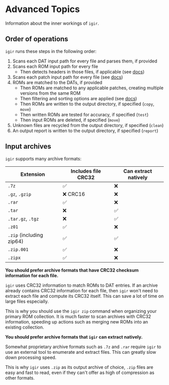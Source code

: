 # Advanced Topics

Information about the inner workings of `igir`.

## Order of operations

`igir` runs these steps in the following order:

1. Scans each DAT input path for every file and parses them, if provided
2. Scans each ROM input path for every file
   - Then detects headers in those files, if applicable (see [docs](docs/rom-headers.md))
3. Scans each patch input path for every file (see [docs](docs/rom-patching.md))
4. ROMs are matched to the DATs, if provided
   - Then ROMs are matched to any applicable patches, creating multiple versions from the same ROM
   - Then filtering and sorting options are applied (see [docs](docs/rom-filtering.md))
   - Then ROMs are written to the output directory, if specified (`copy`, `move`)
   - Then written ROMs are tested for accuracy, if specified (`test`)
   - Then input ROMs are deleted, if specified (`move`)
5. Unknown files are recycled from the output directory, if specified (`clean`)
6. An output report is written to the output directory, if specified (`report`)

## Input archives

`igir` supports many archive formats:

| Extension                | Includes file CRC32 | Can extract natively |
|--------------------------|---------------------|----------------------|
| `.7z`                    | ✅                   | ❌                    |
| `.gz`, `.gzip`           | ❌ CRC16             | ❌                    |
| `.rar`                   | ✅                   | ❌                    |
| `.tar`                   | ❌                   | ✅                    |
| `.tar.gz`, `.tgz`        | ❌                   | ✅                    |
| `.z01`                   | ✅                   | ❌                    |
| `.zip` (including zip64) | ✅                   | ✅                    |
| `.zip.001`               | ✅                   | ❌                    |
| `.zipx`                  | ✅                   | ❌                    |

**You should prefer archive formats that have CRC32 checksum information for each file.**

`igir` uses CRC32 information to match ROMs to DAT entries. If an archive already contains CRC32 information for each file, then `igir` won't need to extract each file and compute its CRC32 itself. This can save a lot of time on large files especially.

This is why you should use the `igir zip` command when organizing your primary ROM collection. It is much faster to scan archives with CRC32 information, speeding up actions such as merging new ROMs into an existing collection.

**You should prefer archive formats that `igir` can extract natively.**

Somewhat proprietary archive formats such as `.7z` and `.rar` require `igir` to use an external tool to enumerate and extract files. This can greatly slow down processing speed.

This is why `igir` uses `.zip` as its output archive of choice, `.zip` files are easy and fast to read, even if they can't offer as high of compression as other formats.
